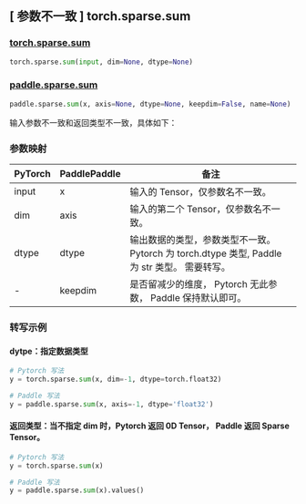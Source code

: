 ## [ 参数不一致 ] torch.sparse.sum

### [torch.sparse.sum](https://pytorch.org/docs/stable/generated/torch.sparse.sum.html?highlight=sparse+sum#torch.sparse.sum)

```python
torch.sparse.sum(input, dim=None, dtype=None)
```

### [paddle.sparse.sum](https://www.paddlepaddle.org.cn/documentation/docs/zh/develop/api/paddle/sparse/sum_cn.html#sum)

```python
paddle.sparse.sum(x, axis=None, dtype=None, keepdim=False, name=None)
```

输入参数不一致和返回类型不一致，具体如下：

### 参数映射

 |PyTorch |  PaddlePaddle |  备注|
 |--------|  ------------- | ------|
 |input | x|         输入的 Tensor，仅参数名不一致。|
 |dim   |      axis   |输入的第二个 Tensor，仅参数名不一致。|
 |dtype   |      dtype   |输出数据的类型，参数类型不一致。 Pytorch 为 torch.dtype 类型, Paddle 为 str 类型。 需要转写。|
 |-  |      keepdim   |是否留减少的维度， Pytorch 无此参数， Paddle 保持默认即可。|

### 转写示例
#### dytpe：指定数据类型
```Python
# Pytorch 写法
y = torch.sparse.sum(x, dim=-1, dtype=torch.float32)

# Paddle 写法
y = paddle.sparse.sum(x, axis=-1, dtype='float32')
```

#### 返回类型：当不指定 dim 时，Pytorch 返回 0D Tensor， Paddle 返回 Sparse Tensor。
```Python
# Pytorch 写法
y = torch.sparse.sum(x)

# Paddle 写法
y = paddle.sparse.sum(x).values()
```
